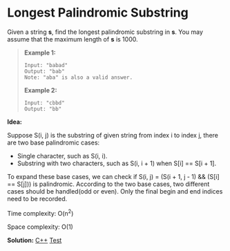 # Longest Palindromic Substring

Given a string **s**, find the longest palindromic substring in **s**. You may assume that the maximum length of **s** is 1000.

> **Example 1:**
>
> ```
> Input: "babad"
> Output: "bab"
> Note: "aba" is also a valid answer.
> ```
>
> **Example 2:**
>
> ```
> Input: "cbbd"
> Output: "bb" 
> ```



**Idea:**

Suppose S(i, j) is the substring of given string from index i to index j, there are two base palindromic cases:

* Single character, such as S(i, i).
* Substring with two characters, such as S(i, i + 1) when S[i] == S[i + 1].

To expand these base cases, we can check if S(i, j) = (S(i + 1, j - 1) && (S[i] == S[j])) is palindromic. According to the two base cases, two different cases should be handled(odd or even). Only the final begin and end indices need to be recorded.



Time complexity: O(n<sup>2</sup>)

Space complexity: O(1)



**Solution:** [C++](./solution.h)	[Test](./Test.cpp)